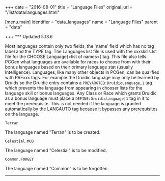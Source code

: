 +++
date = "2016-08-01"
title = "Language Files"
original_url = "/list/data/languages.html"

[menu.main]
    identifier = "data_languages"
    name = "Language Files"
    parent = "data"
    
+++
\*\*\* Updated 5.13.6

Most languages contain only two fields, the 'name' field which has no
tag label and the TYPE tag. The Languages list file is used with the
xxxskills.lst file for the CHOOSE:Language(&gt;list of names&lt;) tag.
This file also tells PCGen what languages are available for races to
choose from with their bonus languages based on their primary language
stat (usually Intelligence). Languages, like many other objects in
PCGen, can be qualified with PRExxx tags. For example the Druidic
language may only be learned by Druids so the Druidic entry contains a
`PREVARGTEQ:DruidicLanguage,1` tag which prevents the language from
appearing in chooser lists for the language skill or bonus languages.
Any Class or Race which grants Druidic as a bonus language must place a
`DEFINE:DruidicLanguage|1` tag in it to meet the prerequisite. This is
not needed if the language is granted automatically by the LANGAUTO tag
because it bypasses any prerequisites on the language.

`Terran`

The language named "Terran" is to be created.

`Celestial.MOD`

The language named "Celestial" is to be modified.

`Common.FORGET`

The language named "Common" is to be forgotten.

------------------------------------------------------------------------



